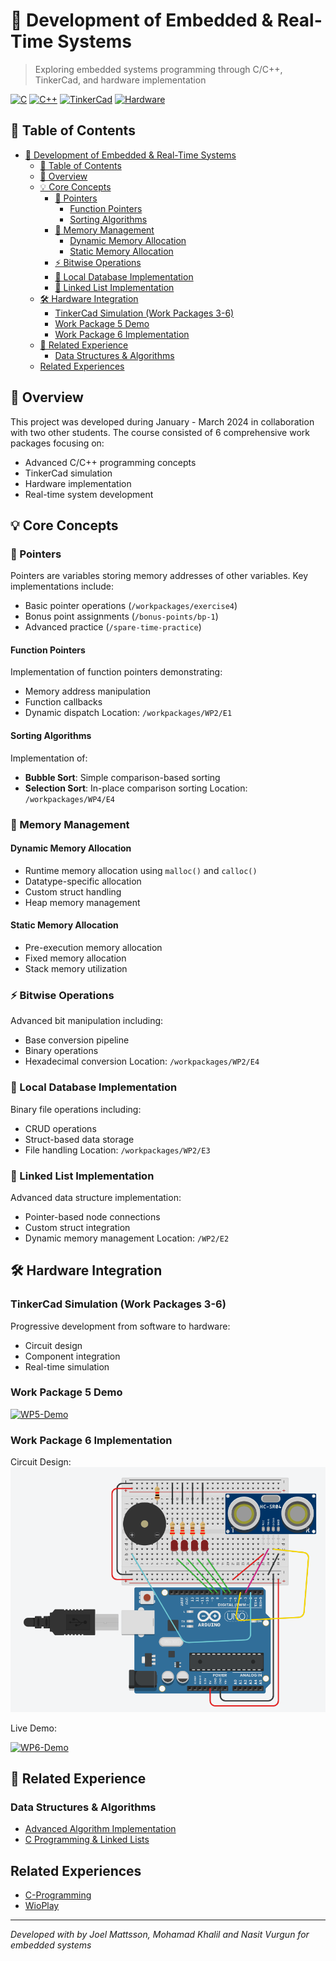 # 🔧 Development of Embedded & Real-Time Systems

> Exploring embedded systems programming through C/C++, TinkerCad, and hardware implementation

[![C](https://img.shields.io/badge/C-Programming-blue)](https://en.wikipedia.org/wiki/C_(programming_language))
[![C++](https://img.shields.io/badge/C++-Programming-purple)](https://en.wikipedia.org/wiki/C%2B%2B)
[![TinkerCad](https://img.shields.io/badge/TinkerCad-Simulation-orange)](https://www.tinkercad.com/)
[![Hardware](https://img.shields.io/badge/Hardware-Implementation-green)](https://www.arduino.cc/)

## 📑 Table of Contents
- [🔧 Development of Embedded \& Real-Time Systems](#-development-of-embedded--real-time-systems)
  - [📑 Table of Contents](#-table-of-contents)
  - [🎯 Overview](#-overview)
  - [💡 Core Concepts](#-core-concepts)
    - [📍 Pointers](#-pointers)
      - [Function Pointers](#function-pointers)
      - [Sorting Algorithms](#sorting-algorithms)
    - [🧮 Memory Management](#-memory-management)
      - [Dynamic Memory Allocation](#dynamic-memory-allocation)
      - [Static Memory Allocation](#static-memory-allocation)
    - [⚡ Bitwise Operations](#-bitwise-operations)
    - [💾 Local Database Implementation](#-local-database-implementation)
    - [🔗 Linked List Implementation](#-linked-list-implementation)
  - [🛠 Hardware Integration](#-hardware-integration)
    - [TinkerCad Simulation (Work Packages 3-6)](#tinkercad-simulation-work-packages-3-6)
    - [Work Package 5 Demo](#work-package-5-demo)
    - [Work Package 6 Implementation](#work-package-6-implementation)
  - [🔗 Related Experience](#-related-experience)
    - [Data Structures \& Algorithms](#data-structures--algorithms)
  - [Related Experiences](#related-experiences)

## 🎯 Overview

This project was developed during January - March 2024 in collaboration with two other students. The course consisted of 6 comprehensive work packages focusing on:
- Advanced C/C++ programming concepts
- TinkerCad simulation
- Hardware implementation
- Real-time system development

## 💡 Core Concepts

### 📍 Pointers
Pointers are variables storing memory addresses of other variables. Key implementations include:
- Basic pointer operations (`/workpackages/exercise4`)
- Bonus point assignments (`/bonus-points/bp-1`)
- Advanced practice (`/spare-time-practice`)

#### Function Pointers
Implementation of function pointers demonstrating:
- Memory address manipulation
- Function callbacks
- Dynamic dispatch
Location: `/workpackages/WP2/E1`

#### Sorting Algorithms
Implementation of:
- **Bubble Sort**: Simple comparison-based sorting
- **Selection Sort**: In-place comparison sorting
Location: `/workpackages/WP4/E4`

### 🧮 Memory Management

#### Dynamic Memory Allocation
- Runtime memory allocation using `malloc()` and `calloc()`
- Datatype-specific allocation
- Custom struct handling
- Heap memory management

#### Static Memory Allocation
- Pre-execution memory allocation
- Fixed memory allocation
- Stack memory utilization

### ⚡ Bitwise Operations
Advanced bit manipulation including:
- Base conversion pipeline
- Binary operations
- Hexadecimal conversion
Location: `/workpackages/WP2/E4`

### 💾 Local Database Implementation
Binary file operations including:
- CRUD operations
- Struct-based data storage
- File handling
Location: `/workpackages/WP2/E3`

### 🔗 Linked List Implementation
Advanced data structure implementation:
- Pointer-based node connections
- Custom struct integration
- Dynamic memory management
Location: `/WP2/E2`

## 🛠 Hardware Integration

### TinkerCad Simulation (Work Packages 3-6)
Progressive development from software to hardware:
- Circuit design
- Component integration
- Real-time simulation

### Work Package 5 Demo
[![WP5-Demo](https://img.youtube.com/vi/cBz7y6pFOdA/maxresdefault.jpg)](https://www.youtube.com/watch?v=cBz7y6pFOdA)

### Work Package 6 Implementation
Circuit Design:
![wp-6-picture](workpackages/WP6/E2/E2_circuit.png)

Live Demo:

[![WP6-Demo](https://img.youtube.com/vi/Bfz1klDoJik/maxresdefault.jpg)](https://www.youtube.com/watch?v=Bfz1klDoJik)


## 🔗 Related Experience

### Data Structures & Algorithms
- [Advanced Algorithm Implementation](https://gitlab.com/jex-projects/mrjex/-/tree/main/projects/1.%20courses/year-1/5.%20Data%20Structures%20&%20Algorithms?ref_type=heads)
- [C Programming & Linked Lists](https://gitlab.com/jex-projects/mrjex/-/tree/main/problem-solving/3.%20C-Programming/linked-lists?ref_type=heads)


## Related Experiences

- [C-Programming](https://github.com/mrjex/C-Programming)
- [WioPlay](https://github.com/Indomet/WioPlay)


---

*Developed with by Joel Mattsson, Mohamad Khalil and Nasit Vurgun for embedded systems*